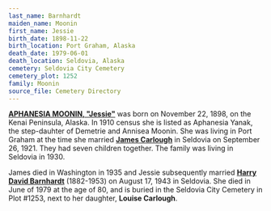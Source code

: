 ```yaml
---
last_name: Barnhardt
maiden_name: Moonin
first_name: Jessie
birth_date: 1898-11-22
birth_location: Port Graham, Alaska
death_date: 1979-06-01
death_location: Seldovia, Alaska
cemetery: Seldovia City Cemetery
cemetery_plot: 1252
family: Moonin
source_file: Cemetery Directory
---
```

[**APHANESIA MOONIN, "Jessie"**](../_families/Moonin_Family.md) was born on November 22, 1898, on the Kenai Peninsula, Alaska.  In 1910 census she is listed as Aphanesia Yanak, the step-dauhter of Demetrie and Annisea Moonin. She was living in Port Graham at the time she married [**James Carlough**](./Carlough_James_Howard.md) in Seldovia on September 26, 1921.  They had seven children together. The family was living in Seldovia in 1930. 

James died in Washington in 1935 and Jessie subsequently married [**Harry David Barnhardt**](./Barnhardt_Harry.md) (1882-1953) on August 17, 1943 in
Seldovia. She died in June of 1979 at the age of 80, and is buried in the Seldovia City Cemetery in Plot #1253, next to her daughter, **Louise Carlough**.



